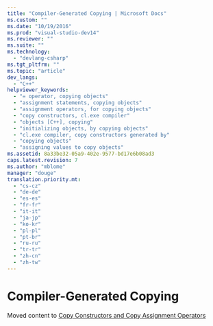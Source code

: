 ```yaml
---
title: "Compiler-Generated Copying | Microsoft Docs"
ms.custom: ""
ms.date: "10/19/2016"
ms.prod: "visual-studio-dev14"
ms.reviewer: ""
ms.suite: ""
ms.technology: 
  - "devlang-csharp"
ms.tgt_pltfrm: ""
ms.topic: "article"
dev_langs: 
  - "C++"
helpviewer_keywords: 
  - "= operator, copying objects"
  - "assignment statements, copying objects"
  - "assignment operators, for copying objects"
  - "copy constructors, cl.exe compiler"
  - "objects [C++], copying"
  - "initializing objects, by copying objects"
  - "cl.exe compiler, copy constructors generated by"
  - "copying objects"
  - "assigning values to copy objects"
ms.assetid: 8a33be32-05a9-402e-9577-bd17e6b08ad3
caps.latest.revision: 7
ms.author: "mblome"
manager: "douge"
translation.priority.mt: 
  - "cs-cz"
  - "de-de"
  - "es-es"
  - "fr-fr"
  - "it-it"
  - "ja-jp"
  - "ko-kr"
  - "pl-pl"
  - "pt-br"
  - "ru-ru"
  - "tr-tr"
  - "zh-cn"
  - "zh-tw"
---
```

# Compiler-Generated Copying
Moved content to [Copy Constructors and Copy Assignment Operators](../Topic/Copy%20Constructors%20and%20Copy%20Assignment%20Operators%20\(C++\).md)